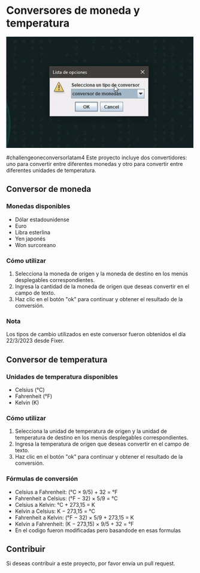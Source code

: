 # Conversores de moneda y temperatura

![Preview](README.gif)

#challengeoneconversorlatam4
Este proyecto incluye dos convertidores: uno para convertir entre diferentes monedas y otro para convertir entre diferentes unidades de temperatura.

## Conversor de moneda

### Monedas disponibles

- Dólar estadounidense
- Euro
- Libra esterlina
- Yen japonés
- Won surcoreano

### Cómo utilizar

1. Selecciona la moneda de origen y la moneda de destino en los menús desplegables correspondientes.
2. Ingresa la cantidad de la moneda de origen que deseas convertir en el campo de texto.
3. Haz clic en el botón "ok" para continuar y obtener el resultado de la conversión.

### Nota

Los tipos de cambio utilizados en este conversor fueron obtenidos el día 22/3/2023 desde Fixer.

## Conversor de temperatura

### Unidades de temperatura disponibles

- Celsius (°C)
- Fahrenheit (°F)
- Kelvin (K)

### Cómo utilizar

1. Selecciona la unidad de temperatura de origen y la unidad de temperatura de destino en los menús desplegables correspondientes.
2. Ingresa la temperatura de origen que deseas convertir en el campo de texto.
3. Haz clic en el botón "ok" para continuar y obtener el resultado de la conversión.

### Fórmulas de conversión

- Celsius a Fahrenheit: (°C × 9/5) + 32 = °F
- Fahrenheit a Celsius: (°F − 32) × 5/9 = °C
- Celsius a Kelvin: °C + 273,15 = K
- Kelvin a Celsius: K − 273,15 = °C
- Fahrenheit a Kelvin: (°F − 32) × 5/9 + 273,15 = K
- Kelvin a Fahrenheit: (K − 273,15) × 9/5 + 32 = °F
- En el codigo fueron modificadas pero basandode en esas formulas

## Contribuir

Si deseas contribuir a este proyecto, por favor envía un pull request.

